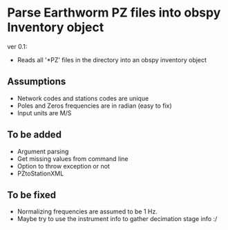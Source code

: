 # Parse Earthworm PZ files into obspy Inventory object
ver 0.1:
* Reads all '*PZ' files in the directory into an obspy inventory object

## Assumptions
* Network codes and stations codes are unique
* Poles and Zeros frequencies are in radian (easy to fix)
* Input units are M/S

## To be added
* Argument parsing
* Get missing values from command line
* Option to throw exception or not
* PZtoStationXML

## To be fixed
* Normalizing frequencies are assumed to be 1 Hz.
* Maybe try to use the instrument info to gather decimation stage info :/

